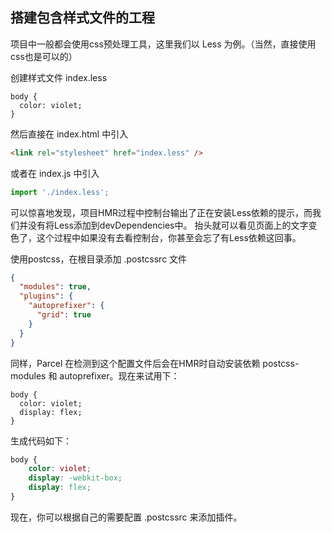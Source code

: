 ## 搭建包含样式文件的工程

项目中一般都会使用css预处理工具，这里我们以 Less 为例。（当然，直接使用css也是可以的）

创建样式文件 index.less
```Less
body {
  color: violet;
}
```

然后直接在 index.html 中引入

```html
<link rel="stylesheet" href="index.less" />
```

或者在 index.js 中引入
```js
import './index.less';
```

可以惊喜地发现，项目HMR过程中控制台输出了正在安装Less依赖的提示，而我们并没有将Less添加到devDependencies中。
抬头就可以看见页面上的文字变色了，这个过程中如果没有去看控制台，你甚至会忘了有Less依赖这回事。

使用postcss，在根目录添加 .postcssrc 文件
```json
{
  "modules": true,
  "plugins": {
    "autoprefixer": {
      "grid": true
    }
  }
}
```

同样，Parcel 在检测到这个配置文件后会在HMR时自动安装依赖 postcss-modules 和 autoprefixer。现在来试用下：
```less
body {
  color: violet;
  display: flex;
}
```

生成代码如下：
```css
body {
    color: violet;
    display: -webkit-box;
    display: flex;
}
```

现在，你可以根据自己的需要配置 .postcssrc 来添加插件。